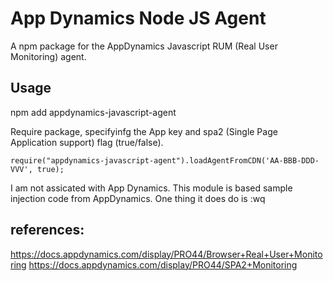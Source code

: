 # App Dynamics Node JS Agent

A npm package for the AppDynamics Javascript RUM (Real User Monitoring) agent.
## Usage

npm add appdynamics-javascript-agent

Require package, specifyinfg the App key and spa2 (Single Page Application support)  flag (true/false).

```
require("appdynamics-javascript-agent").loadAgentFromCDN('AA-BBB-DDD-VVV', true);
```

I am not assicated with App Dynamics. This module is based sample injection code from AppDynamics.
One thing it does do is :wq

## references:

https://docs.appdynamics.com/display/PRO44/Browser+Real+User+Monitoring
https://docs.appdynamics.com/display/PRO44/SPA2+Monitoring

